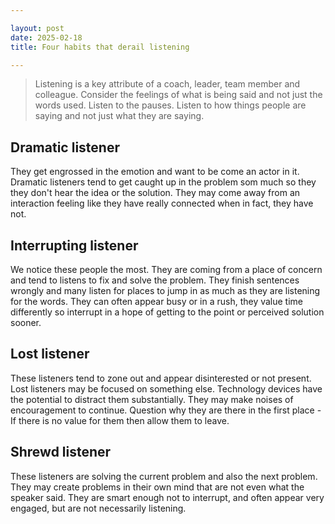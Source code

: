 ```yaml
---

layout: post
date: 2025-02-18
title: Four habits that derail listening

---
```


> Listening is a key attribute of a coach, leader, team member and colleague. Consider the feelings of what is being said and not just the words used. Listen to the pauses. Listen to how things people are saying and not just what they are saying.
    
## Dramatic listener
    
They get engrossed in the emotion and want to be come an actor in it. Dramatic listeners tend to get caught up in the problem som much so they they don't hear the idea or the solution. They may come away from an interaction feeling like they have really connected when in fact, they have not.
    
## Interrupting listener
    
We notice these people the most. They are coming from a place of concern and tend to listens to fix and solve the problem. They finish sentences wrongly and many listen for places to jump in as much as they are listening for the words. They can often appear busy or in a rush, they value time differently so interrupt in a hope of getting to the point or perceived solution sooner.
    
## Lost listener
    
These listeners tend to zone out and appear disinterested or not present. Lost listeners may be focused on something else. Technology devices have the potential to distract them substantially. They may make noises of encouragement to continue. Question why they are there in the first place - If there is no value for them then allow them to leave.
    
## Shrewd listener
    
These listeners are solving the current problem and also the next problem. They may create problems in their own mind that are not even what the speaker said. They are smart enough not to interrupt, and often appear very engaged, but are not necessarily listening.